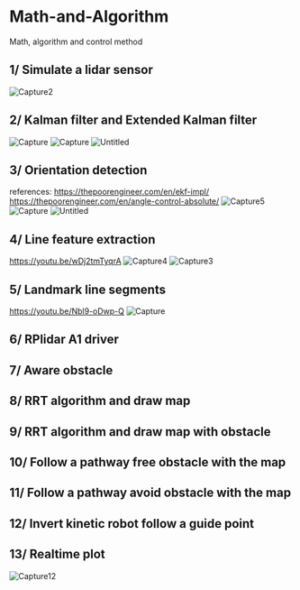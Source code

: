 # Math-and-Algorithm
Math, algorithm and control method
## 1/ Simulate a lidar sensor
![Capture2](https://user-images.githubusercontent.com/73679364/132263031-3436c383-d339-4baa-ba31-9a0d07108f56.PNG)
## 2/ Kalman filter and Extended Kalman filter
![Capture](https://user-images.githubusercontent.com/73679364/132263046-b24b14e3-b729-4b04-a746-febc36faab35.PNG)
![Capture](https://user-images.githubusercontent.com/73679364/132270250-6844543c-02e4-4005-ac60-6a5e536f5f87.PNG)
![Untitled](https://user-images.githubusercontent.com/73679364/132266456-bb92d6a6-5739-4a21-9cbd-beee8c99adeb.png)
## 3/ Orientation detection
references: https://thepoorengineer.com/en/ekf-impl/
https://thepoorengineer.com/en/angle-control-absolute/
![Capture5](https://user-images.githubusercontent.com/73679364/132263237-1a38a34d-5706-4bce-b689-b35a14b868fb.PNG)
![Capture](https://user-images.githubusercontent.com/73679364/132773840-338f82bf-f8ca-4de2-b613-9c0fbd24ef7d.PNG)
![Untitled](https://user-images.githubusercontent.com/73679364/133414072-c68ffeab-3058-447e-8c79-64418b441d46.png)
## 4/ Line feature extraction
https://youtu.be/wDj2tmTyqrA
![Capture4](https://user-images.githubusercontent.com/73679364/132263069-9b49a352-6992-4446-95d7-e5e2d66e5475.PNG)
![Capture3](https://user-images.githubusercontent.com/73679364/132263094-e9dafa99-3916-4b0c-9552-95aac2d3c818.PNG)
## 5/ Landmark line segments
https://youtu.be/Nbl9-oDwp-Q
![Capture](https://user-images.githubusercontent.com/73679364/130902243-a99b9fda-5da5-4743-98d4-8880c256269b.PNG)
## 6/ RPlidar A1 driver
## 7/ Aware obstacle
## 8/ RRT algorithm and draw map
## 9/ RRT algorithm and draw map with obstacle
## 10/ Follow a pathway free obstacle with the map
## 11/ Follow a pathway avoid obstacle with the map
## 12/ Invert kinetic robot follow a guide point
## 13/ Realtime plot
![Capture12](https://user-images.githubusercontent.com/73679364/132606731-562951ae-e8d6-4dbb-a44e-6e8c4cf77a88.PNG)
